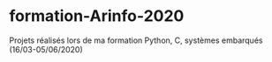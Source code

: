# formation-Arinfo-2020
Projets réalisés lors de ma formation Python, C, systèmes embarqués (16/03-05/06/2020)
